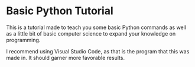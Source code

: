 # Basic Python Tutorial
 This is a tutorial made to teach you some basic Python commands as well as a little bit of basic computer science to expand your knowledge on programming.


 I recommend using Visual Studio Code, as that is the program that this was made in. It should garner more favorable results.

